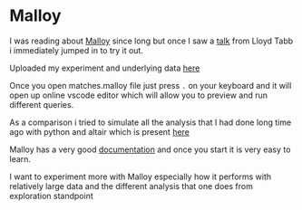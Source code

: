 # Malloy

I was reading about [Malloy](https://www.malloydata.dev/) since long but once I saw a [talk](https://www.youtube.com/watch?v=zmmJgwc3oPI) from Lloyd Tabb i immediately jumped in to try it out.

Uploaded my experiment and underlying data [here](https://github.com/pranayvasani/malloy)

Once you open matches.malloy file just press `.` on your keyboard and it will open up online vscode editor which will allow you to preview and run different queries.

As a comparison i tried to simulate all the analysis that I had done long time ago with python and altair which is present [here](https://github.com/pranayvasani/python/tree/master/python_altair_ipl)

Malloy has a very good [documentation](https://malloydata.github.io/documentation/) and once you start it is very easy to learn.

I want to experiment more with Malloy especially how it performs with relatively large data and the different analysis that one does from exploration standpoint
